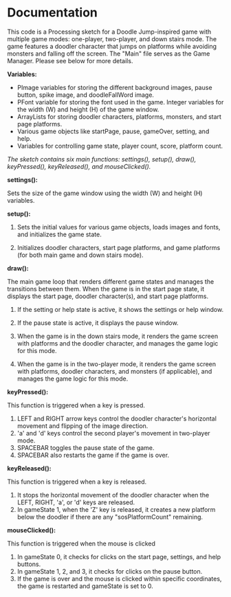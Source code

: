 # Documentation
This code is a Processing sketch for a Doodle Jump-inspired game with multiple game modes: one-player, two-player, and down stairs mode. The game features a doodler character that jumps on platforms while avoiding monsters and falling off the screen. The "Main" file serves as the Game Manager. Please see below for more details.

<strong>Variables:</strong>

- PImage variables for storing the different background images, pause button, spike image, and doodleFallWord image.
- PFont variable for storing the font used in the game.
Integer variables for the width (W) and height (H) of the game window.
- ArrayLists for storing doodler characters, platforms, monsters, and start page platforms.
- Various game objects like startPage, pause, gameOver, setting, and help.
- Variables for controlling game state, player count, score, platform count.
  
<em> The sketch contains six main functions: settings(), setup(), draw(), keyPressed(), keyReleased(), and mouseClicked().</em>

<strong> settings():</strong>

Sets the size of the game window using the width (W) and height (H) variables.

<strong>setup():</strong>

1. Sets the initial values for various game objects, loads images and fonts, and initializes the game state.

2. Initializes doodler characters, start page platforms, and game platforms (for both main game and down stairs mode).

<strong>draw():</strong>

The main game loop that renders different game states and manages the transitions between them.
When the game is in the start page state, it displays the start page, doodler character(s), and start page platforms.

1. If the setting or help state is active, it shows the settings or help window.

2. If the pause state is active, it displays the pause window.

3. When the game is in the down stairs mode, it renders the game screen with platforms and the doodler character, and manages the game logic for this mode.

4. When the game is in the two-player mode, it renders the game screen with platforms, doodler characters, and monsters (if applicable), and manages the game logic for this mode.

<strong>keyPressed(): </strong>

This function is triggered when a key is pressed.

1. LEFT and RIGHT arrow keys control the doodler character's horizontal movement and flipping of the image direction.
2. 'a' and 'd' keys control the second player's movement in two-player mode.
3. SPACEBAR toggles the pause state of the game.
4. SPACEBAR also restarts the game if the game is over.
   
<strong>keyReleased(): </strong>

This function is triggered when a key is released.

1. It stops the horizontal movement of the doodler character when the LEFT, RIGHT, 'a', or 'd' keys are released.
2. In gameState 1, when the 'Z' key is released, it creates a new platform below the doodler if there are any "sosPlatformCount" remaining.
   
<strong>mouseClicked(): </strong> 

This function is triggered when the mouse is clicked</strong>

1. In gameState 0, it checks for clicks on the start page, settings, and help buttons.
2. In gameState 1, 2, and 3, it checks for clicks on the pause button.
3. If the game is over and the mouse is clicked within specific coordinates, the game is restarted and gameState is set to 0.
